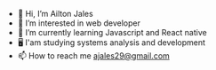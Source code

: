 - 👋 Hi, I’m Ailton Jales
- 👀 I’m interested in web developer
- 🌱 I’m currently learning Javascript and React native
- 🖥️ I'am studying systems analysis and development
- 📫 How to reach me ajales29@gmail.com

